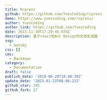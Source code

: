 ```yaml
---
title: Rcpress
github: https://github.com/YvesCoding/rcpress
demo: https://www.yvescoding.com/rcpress/
author: YvesCoding
author_link: https://github.com/YvesCoding
date: 2023-11-30T17:29:45.674Z
description: 基于react和Ant Design的文档生成器
ssg:
  - Gatsby
css: []
cms:
  - Markdown
category:
  - Documentation
draft: false
publish_date: '2019-06-28T10:40:30Z'
update_date: '2023-01-22T08:06:21Z'
github_star: 195
github_fork: 27
---
```

